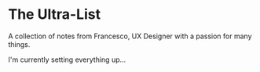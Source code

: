 # The Ultra-List

A collection of notes from Francesco, UX Designer with a passion for many things.

I'm currently setting everything up...